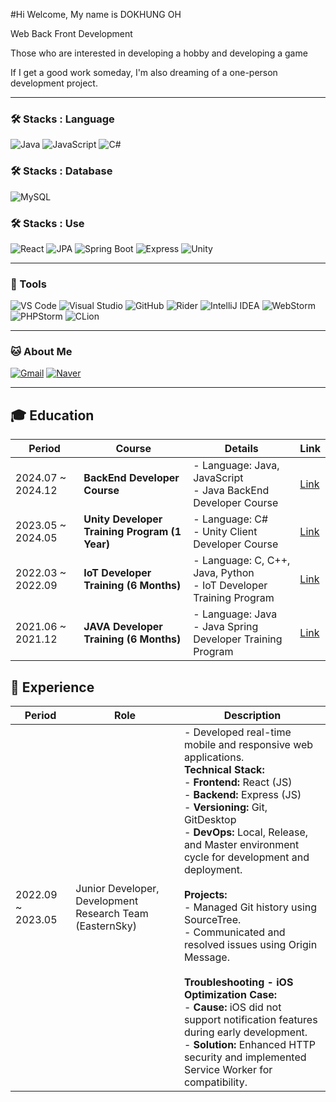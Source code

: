 #Hi Welcome, My name is DOKHUNG OH


Web Back Front Development

Those who are interested in developing a hobby and developing a game

If I get a good work someday, I'm also dreaming of a one-person development project.

---

### 🛠️ Stacks : Language
![Java](https://img.shields.io/badge/-Java-007396?logo=java&logoColor=white)
![JavaScript](https://img.shields.io/badge/-JavaScript-F7DF1E?logo=javascript&logoColor=black)
![C#](https://img.shields.io/badge/-C%23-239120?logo=csharp&logoColor=white)

### 🛠️ Stacks : Database
![MySQL](https://img.shields.io/badge/-MySQL-4479A1?logo=mysql&logoColor=white)

### 🛠️ Stacks : Use
![React](https://img.shields.io/badge/-React-61DAFB?logo=react&logoColor=black)
![JPA](https://img.shields.io/badge/-JPA-6DB33F?logo=hibernate&logoColor=white)
![Spring Boot](https://img.shields.io/badge/-Spring%20Boot-6DB33F?logo=springboot&logoColor=white)
![Express](https://img.shields.io/badge/-Express-000000?logo=express&logoColor=white)
![Unity](https://img.shields.io/badge/-Unity-000000?logo=unity&logoColor=white)

---

### 💪 Tools
![VS Code](https://img.shields.io/badge/-Visual%20Studio%20Code-007ACC?logo=visualstudiocode&logoColor=white)
![Visual Studio](https://img.shields.io/badge/-Visual%20Studio-5C2D91?logo=visualstudio&logoColor=white)
![GitHub](https://img.shields.io/badge/-GitHub-181717?logo=github&logoColor=white)
![Rider](https://img.shields.io/badge/-Rider-000000?logo=rider&logoColor=white)
![IntelliJ IDEA](https://img.shields.io/badge/-IntelliJ%20IDEA-000000?logo=intellijidea&logoColor=white)
![WebStorm](https://img.shields.io/badge/-WebStorm-000000?logo=webstorm&logoColor=white)
![PHPStorm](https://img.shields.io/badge/-PHPStorm-000000?logo=phpstorm&logoColor=white)
![CLion](https://img.shields.io/badge/-CLion-000000?logo=clion&logoColor=white)

---

### 🐱 About Me
[![Gmail](https://img.shields.io/badge/Gmail-D14836?logo=gmail&logoColor=white)](mailto:ehhiop2642@gmail.com)
[![Naver](https://img.shields.io/badge/Naver-03C75A?logo=naver&logoColor=white)](mailto:ehhiop123@naver.com)

---

## 🎓 Education

| Period              | Course                                        | Details                                                                                                           | Link   |
|---------------------|-----------------------------------------------|-------------------------------------------------------------------------------------------------------------------|--------|
| 2024.07 ~ 2024.12   | **BackEnd Developer Course**                 | - Language: Java, JavaScript<br>- Java BackEnd Developer Course                                                   | [Link](#) |
| 2023.05 ~ 2024.05   | **Unity Developer Training Program (1 Year)**| - Language: C#<br>- Unity Client Developer Course                                                                 | [Link](#) |
| 2022.03 ~ 2022.09   | **IoT Developer Training (6 Months)**        | - Language: C, C++, Java, Python<br>- IoT Developer Training Program                                              | [Link](#) |
| 2021.06 ~ 2021.12   | **JAVA Developer Training (6 Months)**       | - Language: Java<br>- Java Spring Developer Training Program                                                      | [Link](#) |

## 💼 Experience

| Period              | Role                                           | Description |
|---------------------|------------------------------------------------|-------------|
| 2022.09 ~ 2023.05   | Junior Developer, Development Research Team (EasternSky) | - Developed real-time mobile and responsive web applications.<br>**Technical Stack:**<br>- **Frontend:** React (JS)<br>- **Backend:** Express (JS)<br>- **Versioning:** Git, GitDesktop<br>- **DevOps:** Local, Release, and Master environment cycle for development and deployment.<br><br>**Projects:**<br>- Managed Git history using SourceTree.<br>- Communicated and resolved issues using Origin Message.<br><br>**Troubleshooting - iOS Optimization Case:**<br>- **Cause:** iOS did not support notification features during early development.<br>- **Solution:** Enhanced HTTP security and implemented Service Worker for compatibility. |
